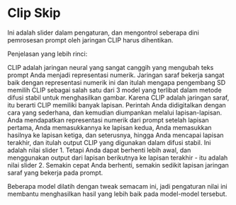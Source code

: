 # Clip Skip

Ini adalah slider dalam pengaturan, dan mengontrol seberapa dini pemrosesan prompt oleh jaringan CLIP harus dihentikan.

Penjelasan yang lebih rinci:

CLIP adalah jaringan neural yang sangat canggih yang mengubah teks prompt Anda menjadi representasi numerik. Jaringan saraf bekerja sangat baik dengan representasi numerik ini dan itulah mengapa pengembang SD memilih CLIP sebagai salah satu dari 3 model yang terlibat dalam metode difusi stabil untuk menghasilkan gambar. Karena CLIP adalah jaringan saraf, itu berarti CLIP memiliki banyak lapisan. Perintah Anda didigitalkan dengan cara yang sederhana, dan kemudian diumpankan melalui lapisan-lapisan. Anda mendapatkan representasi numerik dari prompt setelah lapisan pertama, Anda memasukkannya ke lapisan kedua, Anda memasukkan hasilnya ke lapisan ketiga, dan seterusnya, hingga Anda mencapai lapisan terakhir, dan itulah output CLIP yang digunakan dalam difusi stabil. Ini adalah nilai slider 1. Tetapi Anda dapat berhenti lebih awal, dan menggunakan output dari lapisan berikutnya ke lapisan terakhir - itu adalah nilai slider 2. Semakin cepat Anda berhenti, semakin sedikit lapisan jaringan saraf yang bekerja pada prompt.

Beberapa model dilatih dengan tweak semacam ini, jadi pengaturan nilai ini membantu menghasilkan hasil yang lebih baik pada model-model tersebut.
